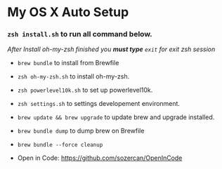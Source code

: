# My OS X Auto Setup

### `zsh install.sh` to run all command below.
_*After Install oh-my-zsh finished you **must type** `exit` for exit zsh session*_

* `brew bundle` to install from Brewfile
* `zsh oh-my-zsh.sh` to install oh-my-zsh. 
* `zsh powerlevel10k.sh` to set up powerlevel10k.
* `zsh settings.sh` to settings developement environment.

* `brew update && brew upgrade` to update brew and upgrade installed.
* `brew bundle dump` to dump brew on Brewfile
* `brew bundle --force cleanup`

* Open in Code: https://github.com/sozercan/OpenInCode
